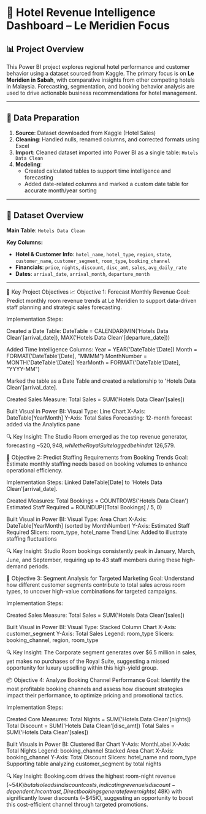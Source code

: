 # 🏨 Hotel Revenue Intelligence Dashboard – Le Meridien Focus

## 📊 Project Overview
This Power BI project explores regional hotel performance and customer behavior using a dataset sourced from Kaggle. The primary focus is on **Le Meridien in Sabah**, with comparative insights from other competing hotels in Malaysia. Forecasting, segmentation, and booking behavior analysis are used to drive actionable business recommendations for hotel management.

---

## 🧹 Data Preparation

1. **Source**: Dataset downloaded from Kaggle (Hotel Sales)
2. **Cleaning**: Handled nulls, renamed columns, and corrected formats using Excel
3. **Import**: Cleaned dataset imported into Power BI as a single table: `Hotels Data Clean`
4. **Modeling**:
   - Created calculated tables to support time intelligence and forecasting
   - Added date-related columns and marked a custom date table for accurate month/year sorting

---

## 📁 Dataset Overview

**Main Table**: `Hotels Data Clean`

**Key Columns:**

- **Hotel & Customer Info**: `hotel_name`, `hotel_type`, `region`, `state`, `customer_name`, `customer_segment`, `room_type`, `booking_channel`
- **Financials**: `price`, `nights`, `discount`, `disc_amt`, `sales`, `avg_daily_rate`
- **Dates**: `arrival_date`, `arrival_month`, `departure_month`

---
🎯 Key Project Objectives
📈 Objective 1: Forecast Monthly Revenue
Goal: Predict monthly room revenue trends at Le Meridien to support data-driven staff planning and strategic sales forecasting.

Implementation Steps:

Created a Date Table:
DateTable = 
CALENDAR(MIN('Hotels Data Clean'[arrival_date]), MAX('Hotels Data Clean'[departure_date]))

Added Time Intelligence Columns:
Year = YEAR('DateTable'[Date])
Month = FORMAT('DateTable'[Date], "MMMM")
MonthNumber = MONTH('DateTable'[Date])
YearMonth = FORMAT('DateTable'[Date], "YYYY-MM")

Marked the table as a Date Table and created a relationship to 'Hotels Data Clean'[arrival_date].

Created Sales Measure:
Total Sales = SUM('Hotels Data Clean'[sales])

Built Visual in Power BI:
Visual Type: Line Chart
X-Axis: DateTable[YearMonth]
Y-Axis: Total Sales
Forecasting: 12-month forecast added via the Analytics pane

🔍 Key Insight:
The Studio Room emerged as the top revenue generator, forecasting ~$520,948, while the Royal Suite lagged behind at ~$126,579.

👥 Objective 2: Predict Staffing Requirements from Booking Trends
Goal: Estimate monthly staffing needs based on booking volumes to enhance operational efficiency.

Implementation Steps:
Linked DateTable[Date] to 'Hotels Data Clean'[arrival_date].

Created Measures:
Total Bookings = COUNTROWS('Hotels Data Clean')
Estimated Staff Required = ROUNDUP([Total Bookings] / 5, 0)

Built Visual in Power BI:
Visual Type: Area Chart
X-Axis: DateTable[YearMonth] (sorted by MonthNumber)
Y-Axis: Estimated Staff Required
Slicers: room_type, hotel_name
Trend Line: Added to illustrate staffing fluctuations

🔍 Key Insight:
Studio Room bookings consistently peak in January, March, June, and September, requiring up to 43 staff members during these high-demand periods.

🧭 Objective 3: Segment Analysis for Targeted Marketing
Goal: Understand how different customer segments contribute to total sales across room types, to uncover high-value combinations for targeted campaigns.

Implementation Steps:

Created Sales Measure:
Total Sales = SUM('Hotels Data Clean'[sales])

Built Visual in Power BI:
Visual Type: Stacked Column Chart
X-Axis: customer_segment
Y-Axis: Total Sales
Legend: room_type
Slicers: booking_channel, region, room_type

🔍 Key Insight:
The Corporate segment generates over $6.5 million in sales, yet makes no purchases of the Royal Suite, suggesting a missed opportunity for luxury upselling within this high-yield group.

📦 Objective 4: Analyze Booking Channel Performance
Goal: Identify the most profitable booking channels and assess how discount strategies impact their performance, to optimize pricing and promotional tactics.

Implementation Steps:

Created Core Measures:
Total Nights = SUM('Hotels Data Clean'[nights])
Total Discount = SUM('Hotels Data Clean'[disc_amt])
Total Sales = SUM('Hotels Data Clean'[sales])

Built Visuals in Power BI:
Clustered Bar Chart
Y-Axis: MonthLabel
X-Axis: Total Nights
Legend: booking_channel
Stacked Area Chart
X-Axis: booking_channel
Y-Axis: Total Discount
Slicers: hotel_name and room_type
Supporting table analyzing customer_segment by total nights

🔍 Key Insight:
Booking.com drives the highest room-night revenue (~$54K) but also leads in discount costs, indicating revenue is discount-dependent. In contrast, Direct bookings generate fewer nights (~$48K) with significantly lower discounts (~$45K), suggesting an opportunity to boost this cost-efficient channel through targeted promotions.
